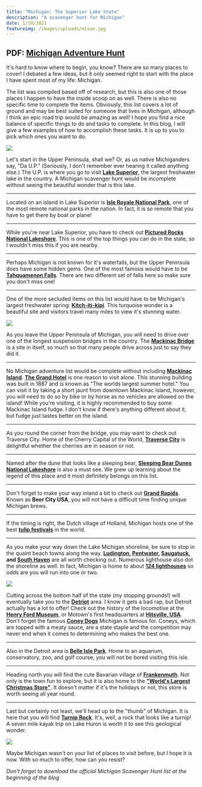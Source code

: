 ```yaml
---
title: "Michigan: The Superior Lake State"
description: "A scavenger hunt for Michigan"
date: 1/18/2021
featureimg: /images/uploads/misun.jpg
---
```

<h2>PDF: <a href="/images/uploads/mihunt.pdf" target="_blank">Michigan Adventure Hunt</a></h2>

It's hard to know where to begin, you know? There are so many places to cover! I debated a few ideas, but it only seemed right to start with the place I have spent most of my life: Michigan. 

The list was compiled based off of research, but this is also one of those places I happen to have the inside scoop on as well. There is also no specific time to complete the items. Obviously, this list covers a lot of ground and may be best suited for someone that lives in Michigan, although I think an epic road trip would be amazing as well! I hope you find a nice balance of specific things to do and tasks to complete. In this blog, I will give a few examples of how to accomplish these tasks. It is up to you to pick which ones you want to do.

<img src="/images/uploads/mimap.jpg" />

Let's start in the Upper Peninsula, shall we? Or, as us native Michiganders say, "Da U.P." (Seriously, I don't remember ever hearing it called anything else.) The U.P. is where you go to visit **<a href="https://www.britannica.com/place/Lake-Superior-lake-North-America" target="_blank">Lake Superior</a>**, the largest freshwater lake in the country. A Michigan scavenger hunt would be incomplete without seeing the beautiful wonder that is this lake. 
*****
Located on an island in Lake Superior is **<a href="https://www.nps.gov/isro/index.htm" target="_blank">Isle Royale National Park</a>**, one of the most remote national parks in the nation. In fact, it is so remote that you have to get there by boat or plane!
*****
While you're near Lake Superior, you have to check out **<a href="https://www.nps.gov/piro/index.htm" target="_blank">Pictured Rocks National Lakeshore</a>**. This is one of the top things you can do in the state, so I wouldn't miss this if you are nearby.
*****
Perhaps Michigan is not known for it's waterfalls, but the Upper Peninsula does have some hidden gems. One of the most famous would have to be **<a href="https://www.michigan.org/property/tahquamenon-falls-state-park" target="_blank">Tahquamenon Falls</a>**. There are two different set of falls here so make sure you don't miss one! 
*****
One of the more secluded items on this list would have to be Michigan's largest freshwater spring: **<a href="http://www.visitmanistique.com/bigspring.shtml" target="_blank">Kitch-iti-kipi</a>**. This turquoise wonder is a beautiful site and visitors travel many miles to view it's stunning water. 

<img src="/images/uploads/kitch.jpg" />

As you leave the Upper Peninsula of Michigan, you will need to drive over one of the longest suspension bridges in the country. The **<a href="https://www.mackinacbridge.org/" target="_blank">Mackinac Bridge</a>** is a site in itself, so much so that many people drive across just to say they did it.
*****
No Michigan adventure list would be complete without including **<a href="https://www.mackinacisland.org/" target="_blank">Mackinac Island</a>**. **<a href="https://www.grandhotel.com/" target="_blank">The Grand Hotel</a>** is one reason to visit alone. This stunning building was built in 1887 and is known as "The worlds largest summer hotel." You can visit it by taking a short jaunt from downtown Mackinac Island, however, you will need to do so by bike or by horse as no vehicles are allowed on the island! While you're visiting, it is highly recommended to buy some Mackinac Island fudge. I don't know if there's anything different about it, but fudge just tastes better on the island. 
*****
As you round the corner from the bridge, you may want to check out Traverse City. Home of the Cherry Capital of the World, **<a href="https://www.traversecity.com" target="_blank">Traverse City</a>** is delightful whether the cherries are in season or not. 
*****
Named after the dune that looks like a sleeping bear, **<a href="https://www.nps.gov/slbe/index.htm" target="_blank">Sleeping Bear Dunes National Lakeshore</a>** is also a must see. We grew up learning about the legend of this place and it most definitely belongs on this list.  
*****
Don't forget to make your way inland a bit to check out **<a href="https://www.experiencegr.com/" target="_blank">Grand Rapids</a>**. Known as **Beer City USA**, you will not have a difficult time finding unique Michigan brews.
*****
If the timing is right, the Dutch village of Holland, Michigan hosts one of the best **<a href="https://www.holland.org/events/tulip-festival" target="_blank">tulip festivals</a>** in the world. 
*****
As you make your way down the Lake Michigan shoreline, be sure to stop in the quaint beach towns along the way. **<a href="https://www.visitludington.com/" target="_blank">Ludington</a>, <a href="https://visitpentwater.com/" target="_blank">Pentwater</a>, <a href="https://www.saugatuck.com/" target="_blank">Saugatuck</a>, and <a href="https://www.southhaven.org/" target="_blank">South Haven</a>** are all worth checking out. Numerous lighthouse also dot the shoreline as well. In fact, Michigan is home to about **<a href="https://www.michigan.org/lighthouses#?c=44.4299:-85.1166:6&tid=54&page=0&pagesize=20&pagetitle=Lighthouses" target="_blank">124 lighthouses</a>** so odds are you will run into one or two.

<img src="/images/uploads/milight.jpg" />

Cutting across the bottom half of the state (my stopping grounds!) will eventually take you to the **<a href="https://visitdetroit.com/" target="_blank">Detriot</a>** area. I know it gets a bad rap, but Detroit actually has a lot to offer! Check out the history of the locomotive at the **<a href="https://www.thehenryford.org/" target="_blank">Henry Ford Museum</a>**, or Motown's first headquarters at **<a href="https://www.motownmuseum.org/" target="_blank">Hitsville, USA</a>**. Don't forget the famous **<a href="https://detroithistorical.org/learn/encyclopedia-of-detroit/coney-dog" target="_blank">Coney Dogs</a>** Michigan is famous for. Coneys, which are topped with a meaty sauce, are a state staple and the competition may never end when it comes to determining who makes the best one. 
*****
Also in the Detroit area is **<a href="https://www.michigan.org/property/belle-isle-park" target="_blank">Belle Isle Park</a>**. Home to an aquarium, conservatory, zoo, and golf course, you will not be bored visiting this isle. 
*****
Heading north you will find the cute Bavarian village of **<a href="https://www.frankenmuth.org/" target="_blank">Frankenmuth</a>**. Not only is the town fun to explore, but it is also home to the **<a href="https://bronners.com/" target="_blank">"World's Largest Christmas Store"</a>**. It doesn't matter if it's the holidays or not, this store is worth seeing all year round.
*****
Last but certainly not least, we'll head up to the "thumb" of Michigan. It is here that you will find **<a href="https://thumbwind.com/2018/02/20/turnip-rock-things-to-know/" target="_blank">Turnip Rock</a>**. It's, well, a rock that looks like a turnip! A seven mile kayak trip on Lake Huron is worth it to see this geological wonder. 

<img src="/images/uploads/miturnip.jpg" />

Maybe Michigan wasn't on your list of places to visit before, but I hope it is now. With so much to offer, how can you resist? 

*Don't forget to download the official Michigan Scavenger Hunt list at the beginning of the blog*